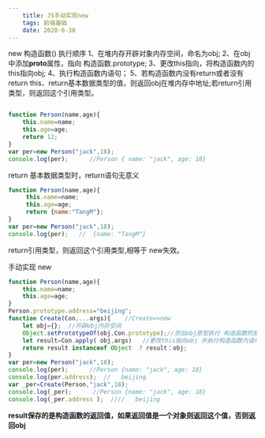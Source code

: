 ```yaml
---
    title: JS手动实现new
    tags: 前端基础
    date: 2020-6-30
---
```

new 构造函数() 
执行顺序
1、在堆内存开辟对象内存空间，命名为obj;
2、在obj中添加**proto**属性，指向 构造函数.prototype;
3、更改this指向，将构造函数内的this指向obj;
4、执行构造函数内语句；
5、若构造函数内没有return或者没有return this、return基本数据类型的值，则返回obj在堆内存中地址;若return引用类型，则返回这个引用类型。
```javascript

function Person(name,age){    
    this.name=name;   
    this.age=age;    
    return 12;
}
var per=new Person("jack",18);
console.log(per);      //Person { name: "jack", age: 18} 
```
<!--more-->
return 基本数据类型时，return语句无意义
```javascript
function Person(name,age){    
     this.name=name;    
     this.age=age;   
     return {name:"TangM"};
}
var per=new Person("jack",18);
console.log(per);   //  {name: "TangM"}                

```
return引用类型，则返回这个引用类型,相等于 new失效。

手动实现 new

```javascript
function Person(name,age){    
    this.name=name;    
    this.age=age;
}
Person.prototype.address="beijing"; 
function Create(Con,...args){    //Create=>new    
    let obj={};  //开辟obj内存空间     
    Object.setPrototypeOf(obj,Con.prototype);//添加obj原型执行 构造函数的原型对象   result保存的是构造函数的返回值    
    let result=Con.apply( obj,args)   //更改this指向obj 并执行构造函数内语句 
    return result instanceof Object  ? result：obj;
}
var per=new Person("jack",18);
console.log(per);      //Person {name: "jack", age: 18}
console.log(per.address);  //   beijing
var _per=Create(Person,"jack",18);
console.log(_per);      //Person {name: "jack", age: 18}
console.log(_per.address );  ////   beijing                   
```

**result保存的是构造函数的返回值，如果返回值是一个对象则返回这个值，否则返回obj**
